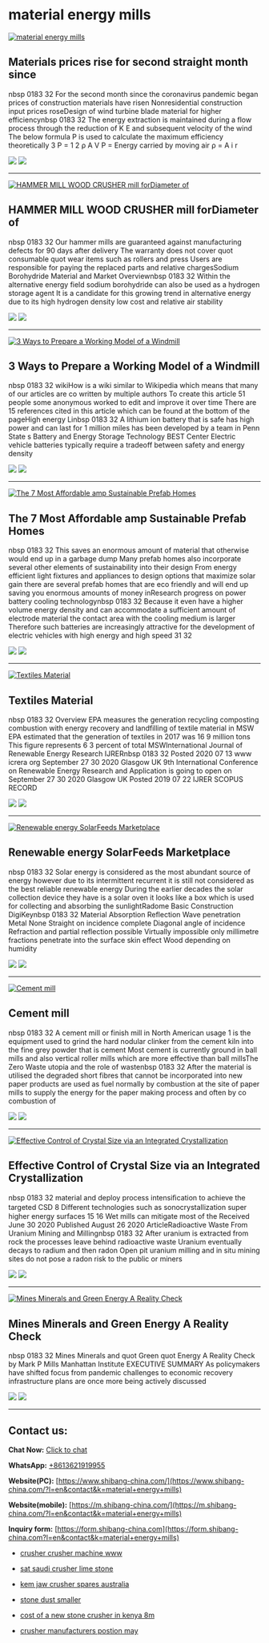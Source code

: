 # material energy mills

<a href="https://swt.shibang-china.com/?l=en&img&k=material+energy+mills" target="_blank">![material energy mills](http://static.shibang-china.com/all-800x300/1092.jpg)</a>

## Materials prices rise for second straight month since
nbsp 0183 32 For the second month since the coronavirus pandemic began prices of construction materials have risen Nonresidential construction input prices roseDesign of wind turbine blade material for higher efficiencynbsp 0183 32 The energy extraction is maintained during a flow process through the reduction of K E and subsequent velocity of the wind The below formula P is used to calculate the maximum efficiency theoretically 3 P = 1 2 ρ A V P = Energy carried by moving air ρ = A i r


<a href="https://whatsapp.shibangsoft.com/WhatsApp.php" target="_blank" title="WhatsApp">![](http://static.shibang-china.com/icon/whatsapp.png)</a> <a href="https://swt.shibang-china.com/?l=en&icon&k=material+energy+mills" target="_blank">![](http://static.shibang-china.com/icon/chat-en.png)</a>

---

<a href="https://swt.shibang-china.com/?l=en&img&k=material+energy+mills" target="_blank">![HAMMER MILL WOOD CRUSHER mill forDiameter of](http://static.shibang-china.com/all-800x300/1350.jpg)</a>

## HAMMER MILL WOOD CRUSHER mill forDiameter of
nbsp 0183 32 Our hammer mills are guaranteed against manufacturing defects for 90 days after delivery The warranty does not cover quot consumable quot wear items such as rollers and press Users are responsible for paying the replaced parts and relative chargesSodium Borohydride Material and Market Overviewnbsp 0183 32 Within the alternative energy field sodium borohydride can also be used as a hydrogen storage agent It is a candidate for this growing trend in alternative energy due to its high hydrogen density low cost and relative air stability


<a href="https://whatsapp.shibangsoft.com/WhatsApp.php" target="_blank" title="WhatsApp">![](http://static.shibang-china.com/icon/whatsapp.png)</a> <a href="https://swt.shibang-china.com/?l=en&icon&k=material+energy+mills" target="_blank">![](http://static.shibang-china.com/icon/chat-en.png)</a>

---

<a href="https://swt.shibang-china.com/?l=en&img&k=material+energy+mills" target="_blank">![3 Ways to Prepare a Working Model of a Windmill](http://static.shibang-china.com/all-800x300/666.jpg)</a>

## 3 Ways to Prepare a Working Model of a Windmill
nbsp 0183 32 wikiHow is a wiki similar to Wikipedia which means that many of our articles are co written by multiple authors To create this article 51 people some anonymous worked to edit and improve it over time There are 15 references cited in this article which can be found at the bottom of the pageHigh energy Linbsp 0183 32 A lithium ion battery that is safe has high power and can last for 1 million miles has been developed by a team in Penn State s Battery and Energy Storage Technology BEST Center Electric vehicle batteries typically require a tradeoff between safety and energy density


<a href="https://whatsapp.shibangsoft.com/WhatsApp.php" target="_blank" title="WhatsApp">![](http://static.shibang-china.com/icon/whatsapp.png)</a> <a href="https://swt.shibang-china.com/?l=en&icon&k=material+energy+mills" target="_blank">![](http://static.shibang-china.com/icon/chat-en.png)</a>

---

<a href="https://swt.shibang-china.com/?l=en&img&k=material+energy+mills" target="_blank">![The 7 Most Affordable amp Sustainable Prefab Homes](http://static.shibang-china.com/all-800x300/1406.jpg)</a>

## The 7 Most Affordable amp Sustainable Prefab Homes
nbsp 0183 32 This saves an enormous amount of material that otherwise would end up in a garbage dump Many prefab homes also incorporate several other elements of sustainability into their design From energy efficient light fixtures and appliances to design options that maximize solar gain there are several prefab homes that are eco friendly and will end up saving you enormous amounts of money inResearch progress on power battery cooling technologynbsp 0183 32 Because it even have a higher volume energy density and can accommodate a sufficient amount of electrode material the contact area with the cooling medium is larger Therefore such batteries are increasingly attractive for the development of electric vehicles with high energy and high speed 31 32


<a href="https://whatsapp.shibangsoft.com/WhatsApp.php" target="_blank" title="WhatsApp">![](http://static.shibang-china.com/icon/whatsapp.png)</a> <a href="https://swt.shibang-china.com/?l=en&icon&k=material+energy+mills" target="_blank">![](http://static.shibang-china.com/icon/chat-en.png)</a>

---

<a href="https://swt.shibang-china.com/?l=en&img&k=material+energy+mills" target="_blank">![Textiles Material](http://static.shibang-china.com/all-800x300/1055.jpg)</a>

## Textiles Material
nbsp 0183 32 Overview EPA measures the generation recycling composting combustion with energy recovery and landfilling of textile material in MSW EPA estimated that the generation of textiles in 2017 was 16 9 million tons This figure represents 6 3 percent of total MSWInternational Journal of Renewable Energy Research IJRERnbsp 0183 32 Posted 2020 07 13 www icrera org September 27 30 2020 Glasgow UK 9th International Conference on Renewable Energy Research and Application is going to open on September 27 30 2020 Glasgow UK Posted 2019 07 22 IJRER SCOPUS RECORD


<a href="https://whatsapp.shibangsoft.com/WhatsApp.php" target="_blank" title="WhatsApp">![](http://static.shibang-china.com/icon/whatsapp.png)</a> <a href="https://swt.shibang-china.com/?l=en&icon&k=material+energy+mills" target="_blank">![](http://static.shibang-china.com/icon/chat-en.png)</a>

---

<a href="https://swt.shibang-china.com/?l=en&img&k=material+energy+mills" target="_blank">![Renewable energy SolarFeeds Marketplace](http://static.shibang-china.com/all-800x300/1393.jpg)</a>

## Renewable energy SolarFeeds Marketplace
nbsp 0183 32 Solar energy is considered as the most abundant source of energy however due to its intermittent recurrent it is still not considered as the best reliable renewable energy During the earlier decades the solar collection device they have is a solar oven it looks like a box which is used for collecting and absorbing the sunlightRadome Basic Construction DigiKeynbsp 0183 32 Material Absorption Reflection Wave penetration Metal None Straight on incidence complete Diagonal angle of incidence Refraction and partial reflection possible Virtually impossible only millimetre fractions penetrate into the surface skin effect Wood depending on humidity


<a href="https://whatsapp.shibangsoft.com/WhatsApp.php" target="_blank" title="WhatsApp">![](http://static.shibang-china.com/icon/whatsapp.png)</a> <a href="https://swt.shibang-china.com/?l=en&icon&k=material+energy+mills" target="_blank">![](http://static.shibang-china.com/icon/chat-en.png)</a>

---

<a href="https://swt.shibang-china.com/?l=en&img&k=material+energy+mills" target="_blank">![Cement mill](http://static.shibang-china.com/all-800x300/239.jpg)</a>

## Cement mill
nbsp 0183 32 A cement mill or finish mill in North American usage 1 is the equipment used to grind the hard nodular clinker from the cement kiln into the fine grey powder that is cement Most cement is currently ground in ball mills and also vertical roller mills which are more effective than ball millsThe Zero Waste utopia and the role of wastenbsp 0183 32 After the material is utilised the degraded short fibres that cannot be incorporated into new paper products are used as fuel normally by combustion at the site of paper mills to supply the energy for the paper making process and often by co combustion of


<a href="https://whatsapp.shibangsoft.com/WhatsApp.php" target="_blank" title="WhatsApp">![](http://static.shibang-china.com/icon/whatsapp.png)</a> <a href="https://swt.shibang-china.com/?l=en&icon&k=material+energy+mills" target="_blank">![](http://static.shibang-china.com/icon/chat-en.png)</a>

---

<a href="https://swt.shibang-china.com/?l=en&img&k=material+energy+mills" target="_blank">![Effective Control of Crystal Size via an Integrated Crystallization](http://static.shibang-china.com/all-800x300/477.jpg)</a>

## Effective Control of Crystal Size via an Integrated Crystallization
nbsp 0183 32 material and deploy process intensiﬁcation to achieve the targeted CSD 8 Diﬀerent technologies such as sonocrystallization super higher energy surfaces 15 16 Wet mills can mitigate most of the Received June 30 2020 Published August 26 2020 ArticleRadioactive Waste From Uranium Mining and Millingnbsp 0183 32 After uranium is extracted from rock the processes leave behind radioactive waste Uranium eventually decays to radium and then radon Open pit uranium milling and in situ mining sites do not pose a radon risk to the public or miners


<a href="https://whatsapp.shibangsoft.com/WhatsApp.php" target="_blank" title="WhatsApp">![](http://static.shibang-china.com/icon/whatsapp.png)</a> <a href="https://swt.shibang-china.com/?l=en&icon&k=material+energy+mills" target="_blank">![](http://static.shibang-china.com/icon/chat-en.png)</a>

---

<a href="https://swt.shibang-china.com/?l=en&img&k=material+energy+mills" target="_blank">![Mines Minerals and Green Energy A Reality Check](http://static.shibang-china.com/all-800x300/1196.jpg)</a>

## Mines Minerals and Green Energy A Reality Check
nbsp 0183 32 Mines Minerals and quot Green quot Energy A Reality Check by Mark P Mills Manhattan Institute EXECUTIVE SUMMARY As policymakers have shifted focus from pandemic challenges to economic recovery infrastructure plans are once more being actively discussed

<a href="https://whatsapp.shibangsoft.com/WhatsApp.php" target="_blank" title="WhatsApp">![](http://static.shibang-china.com/icon/whatsapp.png)</a> <a href="https://swt.shibang-china.com/?l=en&icon&k=material+energy+mills" target="_blank">![](http://static.shibang-china.com/icon/chat-en.png)</a>

---
## Contact us:

**Chat Now:** [Click to chat](https://swt.shibang-china.com?l=en&contact&k=material+energy+mills)

**WhatsApp:**  [+8613621919955](https://whatsapp.shibangsoft.com/WhatsApp.php)

**Website(PC):** [https://www.shibang-china.com/](https://www.shibang-china.com/?l=en&contact&k=material+energy+mills)

**Website(mobile):** [https://m.shibang-china.com/](https://m.shibang-china.com/?l=en&contact&k=material+energy+mills)

**Inquiry form:** [https://form.shibang-china.com](https://form.shibang-china.com?l=en&contact&k=material+energy+mills)

* [crusher crusher machine www](../169/crusher%20crusher%20machine%20www.md)

* [sat saudi crusher lime stone](../166/sat%20saudi%20crusher%20lime%20stone.md)

* [kem jaw crusher spares australia](../162/kem%20jaw%20crusher%20spares%20australia.md)

* [stone dust smaller](../165/stone%20dust%20smaller.md)

* [cost of a new stone crusher in kenya 8m](../169/cost%20of%20a%20new%20stone%20crusher%20in%20kenya%208m.md)

* [crusher manufacturers postion may](../165/crusher%20manufacturers%20postion%20may.md)